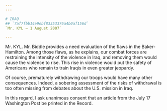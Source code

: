 ```yaml
---
---

# IRAQ
## `7af7fbb14e9ebf83353376a4b0af156d`
`Mr. KYL — 1 August 2007`

---
```



Mr. KYL. Mr. Biddle provides a need evaluation of the flaws in the 
Baker-Hamilton. Among those flaws, as he explains, our combat forces 
are restraining the intensity of the violence in Iraq, and removing 
them would cause the violence to rise. This rise in violence would put 
the safety of Americans who remain to train Iraqis in even greater 
jeopardy.

Of course, prematurely withdrawing our troops would have many other 
consequences. Indeed, a sobering assessment of the risks of withdrawal 
is too often missing from debates about the U.S. mission in Iraq.



In this regard, I ask unanimous consent that an article from the July 
17 Washington Post be printed in the Record.